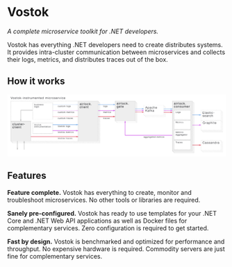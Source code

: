 # Vostok

*A complete microservice toolkit for .NET developers.*

Vostok has everything .NET developers need to create distributes systems. It provides intra-cluster communication between microservices and collects their logs, metrics, and distributes traces out of the box.

## How it works

![](blueprint.png)

## Features

**Feature complete.** Vostok has everything to create, monitor and troubleshoot microservices. No other tools or libraries are required.

**Sanely pre-configured.** Vostok has ready to use templates for your .NET Core and .NET Web API applications as well as Docker files for complementary services. Zero configuration is required to get started.

**Fast by design.** Vostok is benchmarked and optimized for performance and throughput. No expensive hardware is required. Commodity servers are just fine for complementary services.